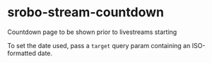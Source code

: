 # srobo-stream-countdown

Countdown page to be shown prior to livestreams starting

To set the date used, pass a `target` query param containing an ISO-formatted date.
